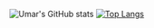 ![Umar's GitHub stats](https://github-readme-stats.vercel.app/api?username=Umdog786&show_icons=true&theme=dracula&count_private=true)
[![Top Langs](https://github-readme-stats.vercel.app/api/top-langs/?username=Umdog786&count_private=true&theme=dracula&langs_count=10&layout=compact)](https://github.com/Umdog786/github-readme-stats)
